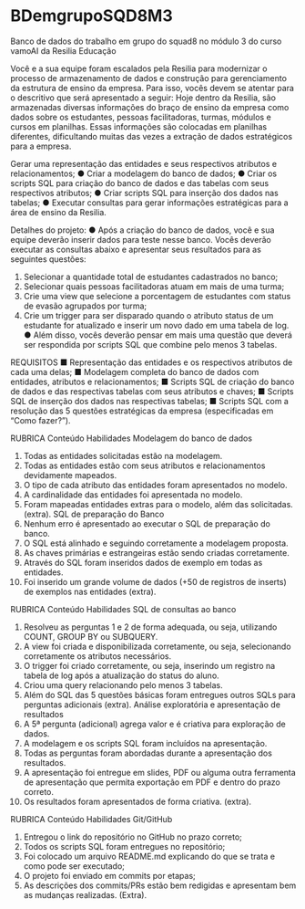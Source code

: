 # BDemgrupoSQD8M3
Banco de dados do trabalho em grupo do squad8 no módulo 3 do curso vamoAI da Resilia Educação


Você e a sua equipe foram escalados pela Resilia para modernizar o processo
de armazenamento de dados e construção para gerenciamento da estrutura
de ensino da empresa.
Para isso, vocês devem se atentar para o descritivo que será apresentado a
seguir:
Hoje dentro da Resilia, são armazenadas diversas informações do braço de
ensino da empresa como dados sobre os estudantes, pessoas facilitadoras,
turmas, módulos e cursos em planilhas. Essas informações são colocadas
em planilhas diferentes, dificultando muitas das vezes a extração de dados
estratégicos para a empresa.

Gerar uma representação das entidades e seus respectivos atributos e relacionamentos;
● Criar a modelagem do banco de dados;
● Criar os scripts SQL para criação do banco de dados e das tabelas com seus respectivos
atributos;
● Criar scripts SQL para inserção dos dados nas tabelas;
● Executar consultas para gerar informações estratégicas para a área de ensino da Resilia.

Detalhes do projeto:
● Após a criação do banco de dados, você e sua equipe deverão inserir dados para teste nesse banco.
Vocês deverão executar as consultas abaixo e apresentar seus resultados para as seguintes questões:
1. Selecionar a quantidade total de estudantes cadastrados no banco;
2. Selecionar quais pessoas facilitadoras atuam em mais de uma turma;
3. Crie uma view que selecione a porcentagem de estudantes com status de evasão agrupados por
turma;
4. Crie um trigger para ser disparado quando o atributo status de um estudante for atualizado e
inserir um novo dado em uma tabela de log.
● Além disso, vocês deverão pensar em mais uma questão que deverá ser respondida por scripts SQL
que combine pelo menos 3 tabelas.

REQUISITOS
■ Representação das entidades e os respectivos atributos de cada uma delas;
■ Modelagem completa do banco de dados com entidades, atributos e relacionamentos;
■ Scripts SQL de criação do banco de dados e das respectivas tabelas com seus atributos e
chaves;
■ Scripts SQL de inserção dos dados nas respectivas tabelas;
■ Scripts SQL com a resolução das 5 questões estratégicas da empresa (especificadas em
“Como fazer?”).

RUBRICA
Conteúdo Habilidades
Modelagem
do banco de
dados
1. Todas as entidades solicitadas estão na modelagem.
2. Todas as entidades estão com seus atributos e relacionamentos devidamente
mapeados.
3. O tipo de cada atributo das entidades foram apresentados no modelo.
4. A cardinalidade das entidades foi apresentada no modelo.
5. Foram mapeadas entidades extras para o modelo, além das solicitadas. (extra).
SQL de
preparação
do Banco
1. Nenhum erro é apresentado ao executar o SQL de preparação do banco.
2. O SQL está alinhado e seguindo corretamente a modelagem proposta.
3. As chaves primárias e estrangeiras estão sendo criadas corretamente.
4. Através do SQL foram inseridos dados de exemplo em todas as entidades.
5. Foi inserido um grande volume de dados (+50 de registros de inserts) de
exemplos nas entidades (extra).

RUBRICA
Conteúdo Habilidades
SQL de
consultas ao
banco
1. Resolveu as perguntas 1 e 2 de forma adequada, ou seja, utilizando COUNT,
GROUP BY ou SUBQUERY.
2. A view foi criada e disponibilizada corretamente, ou seja, selecionando
corretamente os atributos necessários.
3. O trigger foi criado corretamente, ou seja, inserindo um registro na tabela de log
após a atualização do status do aluno.
4. Criou uma query relacionando pelo menos 3 tabelas.
5. Além do SQL das 5 questões básicas foram entregues outros SQLs para
perguntas adicionais (extra).
Análise
exploratória e
apresentação
de resultados
1. A 5ª pergunta (adicional) agrega valor e é criativa para exploração de dados.
2. A modelagem e os scripts SQL foram incluídos na apresentação.
3. Todas as perguntas foram abordadas durante a apresentação dos resultados.
4. A apresentação foi entregue em slides, PDF ou alguma outra ferramenta de
apresentação que permita exportação em PDF e dentro do prazo correto.
5. Os resultados foram apresentados de forma criativa. (extra).

RUBRICA
Conteúdo Habilidades
Git/GitHub
1. Entregou o link do repositório no GitHub no prazo correto;
2. Todos os scripts SQL foram entregues no repositório;
3. Foi colocado um arquivo README.md explicando do que se trata e como pode
ser executado;
4. O projeto foi enviado em commits por etapas;
5. As descrições dos commits/PRs estão bem redigidas e apresentam bem as
mudanças realizadas. (Extra).
